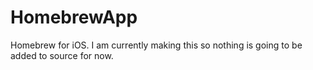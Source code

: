 # HomebrewApp
Homebrew for iOS. I am currently making this so nothing is going to be added to source for now.
